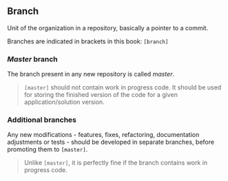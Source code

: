 ## Branch

Unit of the organization in a repository, basically a pointer to a commit.

Branches are indicated in brackets in this book: `[branch]`

### *Master* branch

The branch present in any new repository is called *master*.

> `[master]` should not contain work in progress code. It should be used for storing the finished version of the code for a given application/solution version.

### Additional branches
Any new modifications - features, fixes, refactoring, documentation adjustments or tests - should be developed in separate branches, before promoting them to `[master]`.

> Unlike `[master]`, it is perfectly fine if the branch contains work in progress code.
